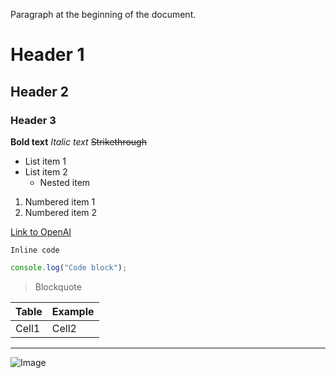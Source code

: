 Paragraph at the beginning of the document.

# Header 1
## Header 2
### Header 3

**Bold text**
*Italic text*
~~Strikethrough~~

- List item 1
- List item 2
  - Nested item

1. Numbered item 1
2. Numbered item 2

[Link to OpenAI](https://openai.com)

`Inline code`

```js
console.log("Code block");
```

> Blockquote

| Table | Example |
|-------|---------|
| Cell1 | Cell2   |

---

![Image](https://placehold.co/100x100)

